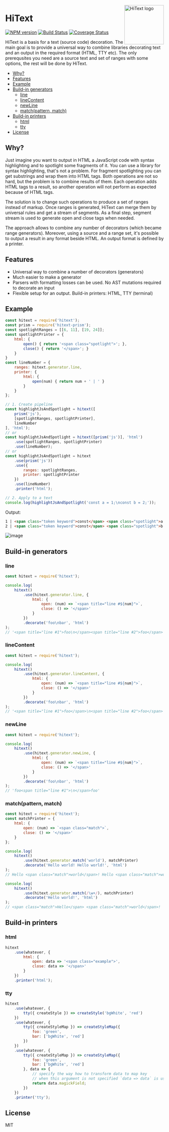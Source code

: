 <img align="right" width="125" height="125"
     alt="HiText logo"
     src="https://user-images.githubusercontent.com/270491/41946489-795b7e6a-79bb-11e8-9b1f-012b0dee3f0a.png"/>

# HiText

[![NPM version](https://img.shields.io/npm/v/hitext.svg)](https://www.npmjs.com/package/hitext)
[![Build Status](https://travis-ci.org/hitext/hitext.svg?branch=master)](https://travis-ci.org/hitext/hitext)
[![Coverage Status](https://coveralls.io/repos/github/hitext/hitext/badge.svg?branch=master)](https://coveralls.io/github/hitext/hitext?branch=master)

HiText is a basis for a text (source code) decoration. The main goal is to provide a universal way to combine libraries decorating text and an output in the required format (HTML, TTY etc). The only prerequsites you need are a source text and set of ranges with some options, the rest will be done by HiText.

<!-- TOC depthFrom:2 -->

- [Why?](#why)
- [Features](#features)
- [Example](#example)
- [Build-in generators](#build-in-generators)
    - [line](#line)
    - [lineContent](#linecontent)
    - [newLine](#newline)
    - [match(pattern, match)](#matchpattern-match)
- [Build-in printers](#build-in-printers)
    - [html](#html)
    - [tty](#tty)
- [License](#license)

<!-- /TOC -->

## Why?

Just imagine you want to output in HTML a JavaScript code with syntax highlighting and to spotlight some fragments of it. You can use a library for syntax highlighting, that's not a problem. For fragment spotlighting you can get substrings and wrap them into HTML tags. Both operations are not so hard, but the problem is to combine results of them. Each operation adds HTML tags to a result, so another operation will not perform as expected because of HTML tags.

The solution is to change such operations to produce a set of ranges instead of markup. Once ranges is generated, HiText can merge them by universal rules and get a stream of segments. As a final step, segment stream is used to generate open and close tags when needed.

The approach allows to combine any number of decorators (which became range generators). Moreover, using a source and a range set, it's possible to output a result in any format beside HTML. An output format is defined by a printer.

## Features

- Universal way to combine a number of decorators (generators)
- Much easier to make a generator
- Parsers with formatting losses can be used. No AST mutations required to decorate an input
- Flexible setup for an output. Build-in printers: HTML, TTY (terminal)

## Example

```js
const hitext = require('hitext');
const prism = require('hitext-prism');
const spotlightRanges = [[6, 11], [19, 24]];
const spotlightPrinter = {
    html: {
        open() { return '<span class="spotlight">'; },
        close() { return '</span>'; }
    }
}
const lineNumber = {
    ranges: hitext.generator.line,
    printer: {
        html: {
            open(num) { return num + ' | ' }
        }
    }
};

// 1. Create pipeline
const highlightJsAndSpotlight = hitext([
    prism('js'),
    [spotlightRanges, spotlightPrinter],
    lineNumber
], 'html');
// or
const highlightJsAndSpotlight = hitext([prism('js')], 'html')
    .use(spotlightRanges, spotlightPrinter)
    .use(lineNumber);
// or
const highlightJsAndSpotlight = hitext
    .use(prism('js'))
    .use({
        ranges: spotlightRanges,
        printer: spotlightPrinter
    })
    .use(lineNumber)
    .printer('html');

// 2. Apply to a text
console.log(highlightJsAndSpotlight('const a = 1;\nconst b = 2;'));
```

Output:

```html
1 | <span class="token keyword">const</span> <span class="spotlight">a <span class="token operator">=</span> <span class="token number">1</span></span><span class="token punctuation">;</span>
2 | <span class="token keyword">const</span> <span class="spotlight">b <span class="token operator">=</span> <span class="token number">2</span></span><span class="token punctuation">;</span>
```

![image](https://user-images.githubusercontent.com/270491/41946250-0df745e2-79ba-11e8-8b32-38a9f938a380.png)

## Build-in generators

### line

```js
const hitext = require('hitext');

console.log(
    hitext()
        .use(hitext.generator.line, {
            html: {
                open: (num) => `<span title="line #${num}">`,
                close: () => '</span>'
            }
        })
        .decorate('foo\nbar', 'html')
);
// '<span title="line #1">foo\n</span><span title="line #2">foo</span>'
```

### lineContent

```js
const hitext = require('hitext');

console.log(
    hitext()
        .use(hitext.generator.lineContent, {
            html: {
                open: (num) => `<span title="line #${num}">`,
                close: () => '</span>'
            }
        })
        .decorate('foo\nbar', 'html')
);
// '<span title="line #1">foo</span>\n<span title="line #2">foo</span>'
```

### newLine

```js
const hitext = require('hitext');

console.log(
    hitext()
        .use(hitext.generator.newLine, {
            html: {
                open: (num) => `<span title="line #${num}">`,
                close: () => '</span>'
            }
        })
        .decorate('foo\nbar', 'html')
);
// 'foo<span title="line #1">\n</span>foo'
```

### match(pattern, match)

```js
const hitext = require('hitext');
const matchPrinter = {
    html: {
        open: (num) => `<span class="match">`,
        close: () => '</span>'
    }
};

console.log(
    hitext()
        .use(hitext.generator.match('world'), matchPrinter)
        .decorate('Hello world! Hello world!', 'html')
);
// Hello <span class="match">world</span>! Hello <span class="match">world</span>!

console.log(
    hitext()
        .use(hitext.generator.match(/\w+/), matchPrinter)
        .decorate('Hello world!', 'html')
);
// <span class="match">Hello</span> <span class="match">world</span>!
```

## Build-in printers

### html

```js
hitext
    .use(whatever, {
        html: {
            open: data => '<span class="example">',
            close: data => '</span>'
        }
    })
    .printer('html');
```

### tty

```js
hitext
    .use(whatever, {
        tty({ createStyle }) => createStyle('bgWhite', 'red')
    })
    .use(whatever, {
        tty({ createStyleMap }) => createStyleMap({
            foo: 'green',
            bar: ['bgWhite', 'red']
        })
    })
    .use(whatever, {
        tty({ createStyleMap }) => createStyleMap({
            foo: 'green',
            bar: ['bgWhite', 'red']
        }, data => {
            // specify the way how to transform data to map key
            // when this argument is not specified `data => data` is using
            return data.magickField;
        })
    })
    .printer('tty');
```

## License

MIT
